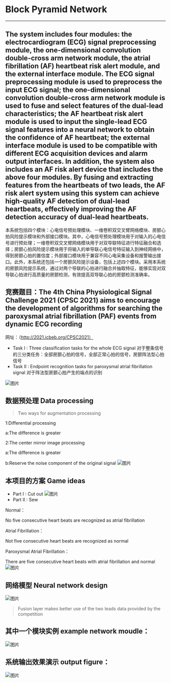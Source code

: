 # Block Pyramid Network 
---
The system includes four modules: the electrocardiogram (ECG) signal preprocessing module, the one-dimensional convolution double-cross arm network module, the atrial fibrillation (AF) heartbeat risk alert module, and the external interface module. The ECG signal preprocessing module is used to preprocess the input ECG signal; the one-dimensional convolution double-cross arm network module is used to fuse and select features of the dual-lead characteristics; the AF heartbeat risk alert module is used to input the single-lead ECG signal features into a neural network to obtain the confidence of AF heartbeat; the external interface module is used to be compatible with different ECG acquisition devices and alarm output interfaces. In addition, the system also includes an AF risk alert device that includes the above four modules. By fusing and extracting features from the heartbeats of two leads, the AF risk alert system using this system can achieve high-quality AF detection of dual-lead heartbeats, effectively improving the AF detection accuracy of dual-lead heartbeats.
---
本系统包括四个模块：心电信号预处理模块、一维卷积双交叉臂网络模块、房颤心拍风险提示模块和外部接口模块。其中，心电信号预处理模块用于对输入的心电信号进行预处理；一维卷积双交叉臂网络模块用于对双导联特征进行特征融合和选择；房颤心拍风险提示模块用于将输入的单导联心电信号特征输入到神经网络中，得到房颤心拍的置信度；外部接口模块用于兼容不同心电采集设备和报警输出接口。此外，本系统还包括一个房颤风险提示设备，包括上述四个模块。采用本系统的房颤风险提示系统，通过对两个导联的心拍进行融合并抽取特征，能够实现对双导联心拍进行高质量的房颤检测，有效提高双导联心拍的房颤检测准确率。

## 竞赛题目：The 4th China Physiological Signal Challenge 2021 (CPSC 2021) aims to encourage the development of algorithms for searching the paroxysmal atrial fibrillation (PAF) events from dynamic ECG recording
网址：（http://2021.icbeb.org/CPSC2021）
+ Task I  : Three classification tasks for the whole ECG signal
对于整条信号的三分类任务：全部房颤心拍的信号，全部正常心拍的信号，房颤阵法型心拍信号
+ Task II : Endpoint recognition tasks for paroxysmal atrial fibrillation signal
对于阵法型房颤心拍产生的端点的识别

![图片](https://user-images.githubusercontent.com/66575985/214835438-0fd93a8f-de9a-4d9b-a6ee-90617c2da94e.png)
## 数据预处理 Data processing

> Two ways for augmentation processing

1:Differential processing

a:The difference is greater

2:The center mirror image processing

a:The difference is greater

b:Reserve the noise component of the original signal
![图片](https://user-images.githubusercontent.com/66575985/214837961-fabb81da-6800-4497-9442-73039ab90384.png)

## 本项目的方案 Game ideas
+ Part I : Cut out
![图片](https://user-images.githubusercontent.com/66575985/214836746-9c8f3907-a8da-4b0c-a5e3-f1a7f906c93d.png)
+ Part II : Sew

Normal：

No five consecutive heart beats are recognized as atrial fibrillation

Atrial Fibrillation：

Not five consecutive heart beats are recognized as normal

Paroxysmal Atrial Fibrillation：

There are five consecutive heart beats with atrial fibrillation and normal![图片](https://user-images.githubusercontent.com/66575985/214837081-fd40f4c6-efa0-44ac-b1c2-10ffffc446b8.png)












## 网络模型 Neural network design
![图片](https://user-images.githubusercontent.com/66575985/214839244-700740f9-472c-4c28-860d-8948e641d22a.png)
> Fusion layer  makes better use of the two leads data provided by the competition



## 其中一个模块实例 example network moudle：

![图片](https://user-images.githubusercontent.com/66575985/214832901-f04b2c86-78fd-4c6f-8d61-479b46eb0994.png)

## 系统输出效果演示 output figure：

![图片](https://user-images.githubusercontent.com/66575985/214832949-dd05d47b-4c3b-49f7-bdab-e8f3a61f8c38.png)


